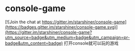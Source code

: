 # console-game

[![Join the chat at https://gitter.im/starshiner/console-game](https://badges.gitter.im/starshiner/console-game.svg)](https://gitter.im/starshiner/console-game?utm_source=badge&utm_medium=badge&utm_campaign=pr-badge&utm_content=badge)
打开console就可以玩的游戏
